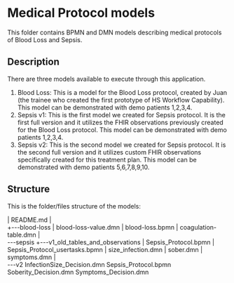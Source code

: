 # Medical Protocol models
This folder contains BPMN and DMN models describing medical protocols of Blood Loss and Sepsis.

## Description  
There are three models available to execute through this application. 
1) Blood Loss: This is a model for the Blood Loss protocol, created by Juan (the trainee who created the first prototype of HS Workflow Capability). 
This model can be demonstrated with demo patients 1,2,3,4.  
2) Sepsis v1: This is the first model we created for Sepsis protocol. It is the first full version and it utilizes the FHIR observations previously created for 
the Blood Loss protocol. This model can be demonstrated with demo patients 1,2,3,4.  
3) Sepsis v2: This is the second model we created for Sepsis protocol. It is the second full version and it utilizes custom FHIR observations specifically created for this
treatment plan. This model can be demonstrated with demo patients 5,6,7,8,9,10.  

## Structure  
This is the folder/files structure of the models:  

|   README.md
|   
+---blood-loss
|       blood-loss-value.dmn
|       blood-loss.bpmn
|       coagulation-table.dmn
|       
\---sepsis
    +---v1_old_tables_and_observations
    |       Sepsis_Protocol.bpmn
    |       Sepsis_Protocol_usertasks.bpmn
    |       size_infection.dmn
    |       sober.dmn
    |       symptoms.dmn
    |       
    \---v2
            InfectionSize_Decision.dmn
            Sepsis_Protocol.bpmn
            Soberity_Decision.dmn
            Symptoms_Decision.dmn